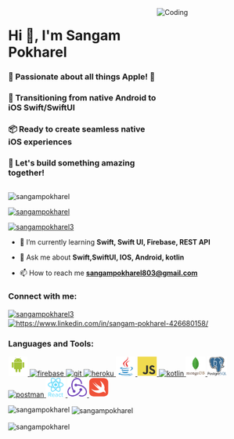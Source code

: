 <div style="display:flex;flex-direction=row">
  <div width="200">
    <h1 align="left">Hi 👋, I'm Sangam Pokharel</h1>
<h3 align="left">🍎 Passionate about all things Apple! 📱  </h3>
<h3 align="left">🚀 Transitioning from native Android to iOS Swift/SwiftUI</h3>
<h3 align="left">📦 Ready to create seamless native iOS experiences</h3>
<h3 align="left"> 🌟 Let's build something amazing together!</h3>
  </div>

  <div>
<img src="https://camo.githubusercontent.com/8bf6f6d78abc81fcf9c49f10649423e73ea44bc248e83aaae8759d401c829a84/68747470733a2f2f70687973696373677572756b756c2e66696c65732e776f726470726573732e636f6d2f323031392f30322f6368617261637465722d312e676966"  align="right" width="200" alt="Coding" />
    
  </div>
  
</div>




<p align="left"> <img src="https://komarev.com/ghpvc/?username=sangampokharel&label=Profile%20views&color=0e75b6&style=flat" alt="sangampokharel" /> </p>

<p align="left"> <a href="https://github.com/ryo-ma/github-profile-trophy"><img src="https://github-profile-trophy.vercel.app/?username=sangampokharel" alt="sangampokharel" /></a> </p>

<p align="left"> <a href="https://twitter.com/sangampokharel3" target="blank"><img src="https://img.shields.io/twitter/follow/sangampokharel3?logo=twitter&style=for-the-badge" alt="sangampokharel3" /></a> </p>

- 🌱 I’m currently learning **Swift, Swift UI, Firebase, REST API**

- 💬 Ask me about **Swift,SwiftUI, IOS, Android, kotlin**

- 📫 How to reach me **sangampokharel803@gmail.com**

<h3 align="left">Connect with me:</h3>
<p align="left">
<a href="https://twitter.com/sangampokharel3" target="blank"><img align="center" src="https://raw.githubusercontent.com/rahuldkjain/github-profile-readme-generator/master/src/images/icons/Social/twitter.svg" alt="sangampokharel3" height="30" width="40" /></a>
<a href="https://linkedin.com/in/https://www.linkedin.com/in/sangam-pokharel-426680158/" target="blank"><img align="center" src="https://raw.githubusercontent.com/rahuldkjain/github-profile-readme-generator/master/src/images/icons/Social/linked-in-alt.svg" alt="https://www.linkedin.com/in/sangam-pokharel-426680158/" height="30" width="40" /></a>
</p>

<h3 align="left">Languages and Tools:</h3>
<p align="left"> <a href="https://developer.android.com" target="_blank" rel="noreferrer"> <img src="https://raw.githubusercontent.com/devicons/devicon/master/icons/android/android-original-wordmark.svg" alt="android" width="40" height="40"/> </a> <a href="https://firebase.google.com/" target="_blank" rel="noreferrer"> <img src="https://www.vectorlogo.zone/logos/firebase/firebase-icon.svg" alt="firebase" width="40" height="40"/> </a> <a href="https://git-scm.com/" target="_blank" rel="noreferrer"> <img src="https://www.vectorlogo.zone/logos/git-scm/git-scm-icon.svg" alt="git" width="40" height="40"/> </a> <a href="https://heroku.com" target="_blank" rel="noreferrer"> <img src="https://www.vectorlogo.zone/logos/heroku/heroku-icon.svg" alt="heroku" width="40" height="40"/> </a> <a href="https://www.java.com" target="_blank" rel="noreferrer"> <img src="https://raw.githubusercontent.com/devicons/devicon/master/icons/java/java-original.svg" alt="java" width="40" height="40"/> </a> <a href="https://developer.mozilla.org/en-US/docs/Web/JavaScript" target="_blank" rel="noreferrer"> <img src="https://raw.githubusercontent.com/devicons/devicon/master/icons/javascript/javascript-original.svg" alt="javascript" width="40" height="40"/> </a> <a href="https://kotlinlang.org" target="_blank" rel="noreferrer"> <img src="https://www.vectorlogo.zone/logos/kotlinlang/kotlinlang-icon.svg" alt="kotlin" width="40" height="40"/> </a> <a href="https://www.mongodb.com/" target="_blank" rel="noreferrer"> <img src="https://raw.githubusercontent.com/devicons/devicon/master/icons/mongodb/mongodb-original-wordmark.svg" alt="mongodb" width="40" height="40"/> </a> <a href="https://www.postgresql.org" target="_blank" rel="noreferrer"> <img src="https://raw.githubusercontent.com/devicons/devicon/master/icons/postgresql/postgresql-original-wordmark.svg" alt="postgresql" width="40" height="40"/> </a> <a href="https://postman.com" target="_blank" rel="noreferrer"> <img src="https://www.vectorlogo.zone/logos/getpostman/getpostman-icon.svg" alt="postman" width="40" height="40"/> </a> <a href="https://reactjs.org/" target="_blank" rel="noreferrer"> <img src="https://raw.githubusercontent.com/devicons/devicon/master/icons/react/react-original-wordmark.svg" alt="react" width="40" height="40"/> </a> <a href="https://redux.js.org" target="_blank" rel="noreferrer"> <img src="https://raw.githubusercontent.com/devicons/devicon/master/icons/redux/redux-original.svg" alt="redux" width="40" height="40"/> </a> <a href="https://developer.apple.com/swift/" target="_blank" rel="noreferrer"> <img src="https://raw.githubusercontent.com/devicons/devicon/master/icons/swift/swift-original.svg" alt="swift" width="40" height="40"/> </a> </p>

<p><img align="left" src="https://github-readme-stats.vercel.app/api/top-langs?username=sangampokharel&show_icons=true&locale=en&layout=compact" alt="sangampokharel" /></p>

<p>&nbsp;<img align="center" src="https://github-readme-stats.vercel.app/api?username=sangampokharel&show_icons=true&locale=en" alt="sangampokharel" /></p>

<p><img align="center" src="https://github-readme-streak-stats.herokuapp.com/?user=sangampokharel&" alt="sangampokharel" /></p>
